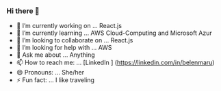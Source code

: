 ### Hi there 👋



- 🔭 I’m currently working on ... React.js
- 🌱 I’m currently learning ... AWS Cloud-Computing and Microsoft Azur
- 👯 I’m looking to collaborate on ... React.js
- 🤔 I’m looking for help with ... AWS
- 💬 Ask me about ... Anything
- 📫 How to reach me: ... [LinkedIn ] (https://linkedin.com/in/belenmaru)
- 😄 Pronouns: ... She/her
- ⚡ Fun fact: ... I like traveling

